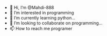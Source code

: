- 👋 Hi, I’m @Mahdi-888
- 👀 I’m interested in programming
- 🌱 I’m currently learning python...
- 💞️ I’m looking to collaborate on programming...
- 📫 How to reach me programer

<!---
Mahdi-888/Mahdi-888 is a ✨ special ✨ repository because its `README.md` (this file) appears on your GitHub profile.
You can click the Preview link to take a look at your changes.
--->

